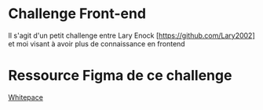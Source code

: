 
# Challenge Front-end

Il s'agit d'un petit challenge entre Lary Enock [https://github.com/Lary2002] et moi visant à avoir plus de connaissance en frontend

# Ressource Figma de ce challenge

[Whitepace](https://www.figma.com/design/ThxYnFRRbZdzPDQgjDSlPY/Whitepace---SaaS-Landing-Page-(Community)?node-id=70-12693&t=j4xm7HZX9OiX4g7O-0)